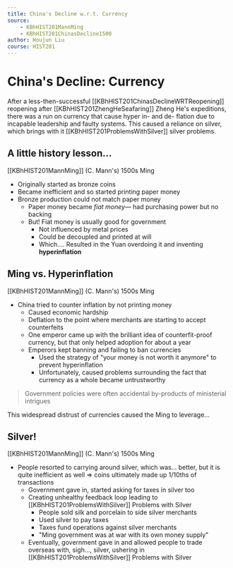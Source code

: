 ```yaml
---
title: China's Decline w.r.t. Currency
source:
    - KBhHIST201MannMing
    - KBhHIST201ChinasDecline1500
author: Houjun Liu
course: HIST201
---
```


# China's Decline: Currency
After a less-then-successful [[KBhHIST201ChinasDeclineWRTReopening]] reopening after [[KBhHIST201ZhengHeSeafaring]] Zheng He's expeditions, there was a run on currency that cause hyper in- and de- flation due to incapable leadership and faulty systems. This caused a reliance on silver, which brings with it [[KBhHIST201ProblemsWithSilver]] silver problems.


## A little history lesson...
[[KBhHIST201MannMing]] (C. Mann's) 1500s Ming

* Originally started as bronze coins
* Became inefficient and so started printing paper money
* Bronze production could not match paper money
    * Paper money became _fiat money_— had purchasing power but no backing
    * But! Fiat money is usually good for government
        * Not influenced by metal prices
        * Could be decoupled and printed at will  
        * Which.… Resulted in the Yuan overdoing it and inventing **hyperinflation**
        
## Ming vs. Hyperinflation
[[KBhHIST201MannMing]] (C. Mann's) 1500s Ming

* China tried to counter inflation by not printing money
    * Caused economic hardship
    * Deflation to the point where merchants are starting to accept counterfeits
    * One emperor came up with the brilliant idea of counterfit-proof currency, but that only helped adoption for about a year
    * Emperors kept banning and failing to ban currencies
        * Used the strategy of "your money is not worth it anymore" to prevent hyperinflation
        * Unfortunately, caused problems surrounding the fact that currency as a whole became untrustworthy

> Government policies were often accidental by-products of ministerial intrigues

This widespread distrust of currencies caused the Ming to leverage...

## Silver!
[[KBhHIST201MannMing]] (C. Mann's) 1500s Ming

* People resorted to carrying around silver, which was… better, but it is quite inefficient as well => coins ultimately made up 1/10ths of transactions
    * Government gave in, started asking for taxes in silver too
    * Creating unhealthy feedback loop leading to [[KBhHIST201ProblemsWithSilver]] Problems with Silver
        * People sold silk and porcelain to side silver merchants
        * Used silver to pay taxes
        * Taxes fund operations against silver merchants
        * "Ming government was at war with its own money supply"
    * Eventually, government gave in and allowed people to trade overseas with, sigh..., silver, ushering in [[KBhHIST201ProblemsWithSilver]] Problems with Silver 
